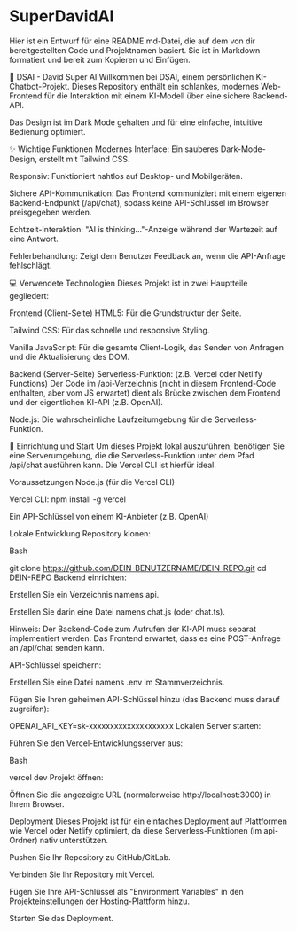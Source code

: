 # SuperDavidAI

Hier ist ein Entwurf für eine README.md-Datei, die auf dem von dir bereitgestellten Code und Projektnamen basiert. Sie ist in Markdown formatiert und bereit zum Kopieren und Einfügen.

🤖 DSAI - David Super AI
Willkommen bei DSAI, einem persönlichen KI-Chatbot-Projekt. Dieses Repository enthält ein schlankes, modernes Web-Frontend für die Interaktion mit einem KI-Modell über eine sichere Backend-API.

Das Design ist im Dark Mode gehalten und für eine einfache, intuitive Bedienung optimiert.

✨ Wichtige Funktionen
Modernes Interface: Ein sauberes Dark-Mode-Design, erstellt mit Tailwind CSS.

Responsiv: Funktioniert nahtlos auf Desktop- und Mobilgeräten.

Sichere API-Kommunikation: Das Frontend kommuniziert mit einem eigenen Backend-Endpunkt (/api/chat), sodass keine API-Schlüssel im Browser preisgegeben werden.

Echtzeit-Interaktion: "AI is thinking..."-Anzeige während der Wartezeit auf eine Antwort.

Fehlerbehandlung: Zeigt dem Benutzer Feedback an, wenn die API-Anfrage fehlschlägt.

💻 Verwendete Technologien
Dieses Projekt ist in zwei Hauptteile gegliedert:

Frontend (Client-Seite)
HTML5: Für die Grundstruktur der Seite.

Tailwind CSS: Für das schnelle und responsive Styling.

Vanilla JavaScript: Für die gesamte Client-Logik, das Senden von Anfragen und die Aktualisierung des DOM.

Backend (Server-Seite)
Serverless-Funktion: (z.B. Vercel oder Netlify Functions) Der Code im /api-Verzeichnis (nicht in diesem Frontend-Code enthalten, aber vom JS erwartet) dient als Brücke zwischen dem Frontend und der eigentlichen KI-API (z.B. OpenAI).

Node.js: Die wahrscheinliche Laufzeitumgebung für die Serverless-Funktion.

🚀 Einrichtung und Start
Um dieses Projekt lokal auszuführen, benötigen Sie eine Serverumgebung, die die Serverless-Funktion unter dem Pfad /api/chat ausführen kann. Die Vercel CLI ist hierfür ideal.

Voraussetzungen
Node.js (für die Vercel CLI)

Vercel CLI: npm install -g vercel

Ein API-Schlüssel von einem KI-Anbieter (z.B. OpenAI)

Lokale Entwicklung
Repository klonen:

Bash

git clone https://github.com/DEIN-BENUTZERNAME/DEIN-REPO.git
cd DEIN-REPO
Backend einrichten:

Erstellen Sie ein Verzeichnis namens api.

Erstellen Sie darin eine Datei namens chat.js (oder chat.ts).

Hinweis: Der Backend-Code zum Aufrufen der KI-API muss separat implementiert werden. Das Frontend erwartet, dass es eine POST-Anfrage an /api/chat senden kann.

API-Schlüssel speichern:

Erstellen Sie eine Datei namens .env im Stammverzeichnis.

Fügen Sie Ihren geheimen API-Schlüssel hinzu (das Backend muss darauf zugreifen):

OPENAI_API_KEY=sk-xxxxxxxxxxxxxxxxxxxx
Lokalen Server starten:

Führen Sie den Vercel-Entwicklungsserver aus:

Bash

vercel dev
Projekt öffnen:

Öffnen Sie die angezeigte URL (normalerweise http://localhost:3000) in Ihrem Browser.

Deployment
Dieses Projekt ist für ein einfaches Deployment auf Plattformen wie Vercel oder Netlify optimiert, da diese Serverless-Funktionen (im api-Ordner) nativ unterstützen.

Pushen Sie Ihr Repository zu GitHub/GitLab.

Verbinden Sie Ihr Repository mit Vercel.

Fügen Sie Ihre API-Schlüssel als "Environment Variables" in den Projekteinstellungen der Hosting-Plattform hinzu.

Starten Sie das Deployment.
